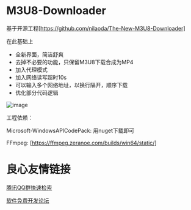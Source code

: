 # M3U8-Downloader

基于开源工程[https://github.com/nilaoda/The-New-M3U8-Downloader]

在此基础上
* 全新界面，简洁舒爽  
* 去掉不必要的功能，只保留M3U8下载合成为MP4
* 加入代理模式
* 加入网络读写超时10s
* 可以输入多个网络地址，以换行隔开，顺序下载
* 优化部分代码逻辑

![image](https://gitee.com/magicdmer/M3U8-Downloader/blob/master/preview.png)

工程依赖：

Microsoft-WindowsAPICodePack: 用nuget下载即可

FFmpeg: [https://ffmpeg.zeranoe.com/builds/win64/static/]


 # 良心友情链接

[腾讯QQ群快速检索](http://u.720life.cn/s/8cf73f7c)

[软件免费开发论坛](http://u.720life.cn/s/bbb01dc0)